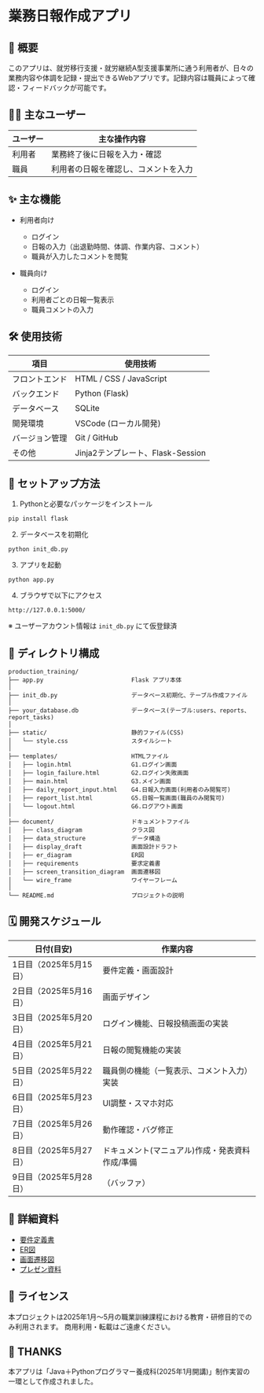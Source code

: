 # 業務日報作成アプリ

## 📌 概要

このアプリは、就労移行支援・就労継続A型支援事業所に通う利用者が、日々の業務内容や体調を記録・提出できるWebアプリです。記録内容は職員によって確認・フィードバックが可能です。

## 🧑‍💼 主なユーザー

| ユーザー | 主な操作内容 |
|----------|--------------|
| 利用者   | 業務終了後に日報を入力・確認 |
| 職員     | 利用者の日報を確認し、コメントを入力 |

## ✨ 主な機能

- 利用者向け
  - ログイン
  - 日報の入力（出退勤時間、体調、作業内容、コメント）
  - 職員が入力したコメントを閲覧
  
- 職員向け
  - ログイン
  - 利用者ごとの日報一覧表示
  - 職員コメントの入力

## 🛠 使用技術

| 項目 | 使用技術 |
|-|-|
| フロントエンド | HTML / CSS / JavaScript |
| バックエンド | Python (Flask) |
| データベース | SQLite |
| 開発環境 | VSCode (ローカル開発) |
| バージョン管理 | Git / GitHub |
| その他 | Jinja2テンプレート、Flask-Session |

## 🚀 セットアップ方法
1. Pythonと必要なパッケージをインストール
```
pip install flask
```
2. データベースを初期化
```
python init_db.py
```
3. アプリを起動
```
python app.py
```
4. ブラウザで以下にアクセス
```
http://127.0.0.1:5000/
```
※ ユーザーアカウント情報は `init_db.py` にて仮登録済

## 📂 ディレクトリ構成

```plaintext
production_training/
├── app.py                         Flask アプリ本体
│
├── init_db.py                     データベース初期化、テーブル作成ファイル
│
├── your_database.db               データベース(テーブル:users、reports、report_tasks)
│
├── static/                        静的ファイル(CSS)
│   └── style.css                  スタイルシート
│
├── templates/                     HTMLファイル
│   ├── login.html                 G1.ログイン画面
│   ├── login_failure.html         G2.ログイン失敗画面
│   ├── main.html                  G3.メイン画面
│   ├── daily_report_input.html    G4.日報入力画面(利用者のみ閲覧可)
│   ├── report_list.html           G5.日報一覧画面(職員のみ閲覧可)
│   └── logout.html                G6.ログアウト画面
│
├── document/                      ドキュメントファイル
│   ├── class_diagram              クラス図
│   ├── data_structure             データ構造
│   ├── display_draft              画面設計ドラフト
│   ├── er_diagram                 ER図
│   ├── requirements               要求定義書
│   ├── screen_transition_diagram  画面遷移図
│   └── wire_frame                 ワイヤーフレーム
│
└── README.md                      プロジェクトの説明
```

## 🗓 開発スケジュール

| 日付(目安) | 作業内容 |
|-|-|
| 1日目（2025年5月15日） | 要件定義・画面設計 |
| 2日目（2025年5月16日） | 画面デザイン |
| 3日目（2025年5月20日） | ログイン機能、日報投稿画面の実装 |
| 4日目（2025年5月21日） | 日報の閲覧機能の実装 |
| 5日目（2025年5月22日） | 職員側の機能（一覧表示、コメント入力）実装 |
| 6日目（2025年5月23日） | UI調整・スマホ対応 |
| 7日目（2025年5月26日） | 動作確認・バグ修正 |
| 8日目（2025年5月27日） | ドキュメント(マニュアル)作成・発表資料作成/準備 |
| 9日目（2025年5月28日） | （バッファ） |

## 📄 詳細資料
- [要件定義書](document/requirements/requirements.md)
- [ER図](document/er_diagram/er_diagram.png)
- [画面遷移図](document/screen_transition_diagram/screen_transition.png)
- [プレゼン資料](document/presentation/業務日報作成アプリ.pdf)

## 📝 ライセンス
本プロジェクトは2025年1月～5月の職業訓練課程における教育・研修目的でのみ利用されます。
商用利用・転載はご遠慮ください。

## 🙏 THANKS
本アプリは「Java＋Pythonプログラマー養成科(2025年1月開講)」制作実習の一環として作成されました。
